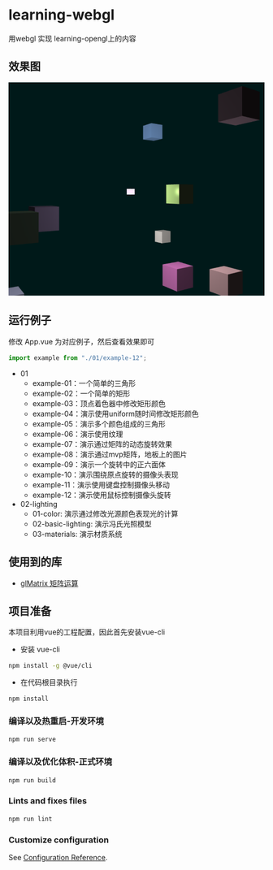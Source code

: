 # learning-webgl

用webgl 实现 learning-opengl上的内容

## 效果图

![02-lighting/02-basic-lighting](./example.png)

## 运行例子

修改 App.vue 为对应例子，然后查看效果即可

```javascript
import example from "./01/example-12";
```

+ 01
  + example-01：一个简单的三角形
  + example-02：一个简单的矩形
  + example-03：顶点着色器中修改矩形颜色
  + example-04：演示使用uniform随时间修改矩形颜色
  + example-05：演示多个颜色组成的三角形
  + example-06：演示使用纹理
  + example-07：演示通过矩阵的动态旋转效果
  + example-08：演示通过mvp矩阵，地板上的图片
  + example-09：演示一个旋转中的正六面体
  + example-10：演示围绕原点旋转的摄像头表现
  + example-11：演示使用键盘控制摄像头移动
  + example-12：演示使用鼠标控制摄像头旋转
+ 02-lighting
  + 01-color: 演示通过修改光源颜色表现光的计算
  + 02-basic-lighting: 演示冯氏光照模型
  + 03-materials: 演示材质系统
  
## 使用到的库

+ [glMatrix 矩阵运算](https://github.com/toji/gl-matrix)

## 项目准备

本项目利用vue的工程配置，因此首先安装vue-cli

+ 安装 vue-cli

```bash
npm install -g @vue/cli
```

+ 在代码根目录执行

```bash
npm install
```

### 编译以及热重启-开发环境

```bash
npm run serve
```

### 编译以及优化体积-正式环境

```bash
npm run build
```

### Lints and fixes files

```bash
npm run lint
```

### Customize configuration

See [Configuration Reference](https://cli.vuejs.org/config/).
